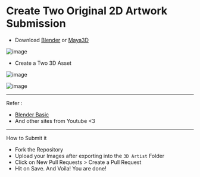 # Create Two Original 2D Artwork Submission

- Download [Blender](https://www.blender.org/download/) or [Maya3D](https://www.autodesk.com/products/maya/free-trial)

![image](https://user-images.githubusercontent.com/113579414/193081324-a1f60130-4a2c-49ac-922d-bc23dcfb2d05.png)


- Create a Two 3D Asset

![image](https://user-images.githubusercontent.com/113579414/193081619-724fd3c9-4d2d-4224-8c54-b073485d2f02.png)

![image](https://user-images.githubusercontent.com/113579414/193081689-78cba319-d021-44a0-a741-52ac2841d14a.png)

------------------------------------------------

Refer : 
- [Blender Basic](https://www.youtube.com/watch?v=At9qW8ivJ4Q)
- And other sites from Youtube <3

------------------------------------------------
How to Submit it

- Fork the Repository
- Upload your Images after exporting into the `3D Artist` Folder
- Click on New Pull Requests > Create a Pull Request
- Hit on Save. And Voila! You are done!
